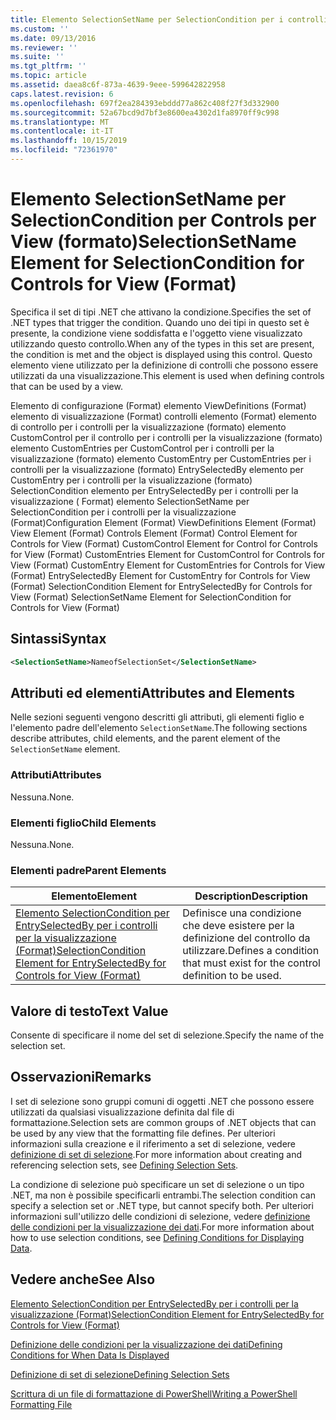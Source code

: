 ```yaml
---
title: Elemento SelectionSetName per SelectionCondition per i controlli per la visualizzazione (Format) | Microsoft Docs
ms.custom: ''
ms.date: 09/13/2016
ms.reviewer: ''
ms.suite: ''
ms.tgt_pltfrm: ''
ms.topic: article
ms.assetid: daea8c6f-873a-4639-9eee-599642822958
caps.latest.revision: 6
ms.openlocfilehash: 697f2ea284393ebddd77a862c408f27f3d332900
ms.sourcegitcommit: 52a67bcd9d7bf3e8600ea4302d1fa8970ff9c998
ms.translationtype: MT
ms.contentlocale: it-IT
ms.lasthandoff: 10/15/2019
ms.locfileid: "72361970"
---
```

# <a name="selectionsetname-element-for-selectioncondition-for-controls-for-view-format"></a><span data-ttu-id="da67a-102">Elemento SelectionSetName per SelectionCondition per Controls per View (formato)</span><span class="sxs-lookup"><span data-stu-id="da67a-102">SelectionSetName Element for SelectionCondition for Controls for View (Format)</span></span>

<span data-ttu-id="da67a-103">Specifica il set di tipi .NET che attivano la condizione.</span><span class="sxs-lookup"><span data-stu-id="da67a-103">Specifies the set of .NET types that trigger the condition.</span></span> <span data-ttu-id="da67a-104">Quando uno dei tipi in questo set è presente, la condizione viene soddisfatta e l'oggetto viene visualizzato utilizzando questo controllo.</span><span class="sxs-lookup"><span data-stu-id="da67a-104">When any of the types in this set are present, the condition is met and the object is displayed using this control.</span></span> <span data-ttu-id="da67a-105">Questo elemento viene utilizzato per la definizione di controlli che possono essere utilizzati da una visualizzazione.</span><span class="sxs-lookup"><span data-stu-id="da67a-105">This element is used when defining controls that can be used by a view.</span></span>

<span data-ttu-id="da67a-106">Elemento di configurazione (Format) elemento ViewDefinitions (Format) elemento di visualizzazione (Format) controlli elemento (Format) elemento di controllo per i controlli per la visualizzazione (formato) elemento CustomControl per il controllo per i controlli per la visualizzazione (formato) elemento CustomEntries per CustomControl per i controlli per la visualizzazione (formato) elemento CustomEntry per CustomEntries per i controlli per la visualizzazione (formato) EntrySelectedBy elemento per CustomEntry per i controlli per la visualizzazione (formato) SelectionCondition elemento per EntrySelectedBy per i controlli per la visualizzazione ( Format) elemento SelectionSetName per SelectionCondition per i controlli per la visualizzazione (Format)</span><span class="sxs-lookup"><span data-stu-id="da67a-106">Configuration Element (Format) ViewDefinitions Element (Format) View Element (Format) Controls Element (Format) Control Element for Controls for View (Format) CustomControl Element for Control for Controls for View (Format) CustomEntries Element for CustomControl for Controls for View (Format) CustomEntry Element for CustomEntries for Controls for View (Format) EntrySelectedBy Element for CustomEntry for Controls for View (Format) SelectionCondition Element for EntrySelectedBy for Controls for View (Format) SelectionSetName Element for SelectionCondition for Controls for View (Format)</span></span>

## <a name="syntax"></a><span data-ttu-id="da67a-107">Sintassi</span><span class="sxs-lookup"><span data-stu-id="da67a-107">Syntax</span></span>

```xml
<SelectionSetName>NameofSelectionSet</SelectionSetName>
```

## <a name="attributes-and-elements"></a><span data-ttu-id="da67a-108">Attributi ed elementi</span><span class="sxs-lookup"><span data-stu-id="da67a-108">Attributes and Elements</span></span>

<span data-ttu-id="da67a-109">Nelle sezioni seguenti vengono descritti gli attributi, gli elementi figlio e l'elemento padre dell'elemento `SelectionSetName`.</span><span class="sxs-lookup"><span data-stu-id="da67a-109">The following sections describe attributes, child elements, and the parent element of the `SelectionSetName` element.</span></span>

### <a name="attributes"></a><span data-ttu-id="da67a-110">Attributi</span><span class="sxs-lookup"><span data-stu-id="da67a-110">Attributes</span></span>

<span data-ttu-id="da67a-111">Nessuna.</span><span class="sxs-lookup"><span data-stu-id="da67a-111">None.</span></span>

### <a name="child-elements"></a><span data-ttu-id="da67a-112">Elementi figlio</span><span class="sxs-lookup"><span data-stu-id="da67a-112">Child Elements</span></span>

<span data-ttu-id="da67a-113">Nessuna.</span><span class="sxs-lookup"><span data-stu-id="da67a-113">None.</span></span>

### <a name="parent-elements"></a><span data-ttu-id="da67a-114">Elementi padre</span><span class="sxs-lookup"><span data-stu-id="da67a-114">Parent Elements</span></span>

|<span data-ttu-id="da67a-115">Elemento</span><span class="sxs-lookup"><span data-stu-id="da67a-115">Element</span></span>|<span data-ttu-id="da67a-116">Description</span><span class="sxs-lookup"><span data-stu-id="da67a-116">Description</span></span>|
|-------------|-----------------|
|[<span data-ttu-id="da67a-117">Elemento SelectionCondition per EntrySelectedBy per i controlli per la visualizzazione (Format)</span><span class="sxs-lookup"><span data-stu-id="da67a-117">SelectionCondition Element for EntrySelectedBy for Controls for View (Format)</span></span>](./selectioncondition-element-for-entryselectedby-for-controls-for-view-format.md)|<span data-ttu-id="da67a-118">Definisce una condizione che deve esistere per la definizione del controllo da utilizzare.</span><span class="sxs-lookup"><span data-stu-id="da67a-118">Defines a condition that must exist for the control definition to be used.</span></span>|

## <a name="text-value"></a><span data-ttu-id="da67a-119">Valore di testo</span><span class="sxs-lookup"><span data-stu-id="da67a-119">Text Value</span></span>

<span data-ttu-id="da67a-120">Consente di specificare il nome del set di selezione.</span><span class="sxs-lookup"><span data-stu-id="da67a-120">Specify the name of the selection set.</span></span>

## <a name="remarks"></a><span data-ttu-id="da67a-121">Osservazioni</span><span class="sxs-lookup"><span data-stu-id="da67a-121">Remarks</span></span>

<span data-ttu-id="da67a-122">I set di selezione sono gruppi comuni di oggetti .NET che possono essere utilizzati da qualsiasi visualizzazione definita dal file di formattazione.</span><span class="sxs-lookup"><span data-stu-id="da67a-122">Selection sets are common groups of .NET objects that can be used by any view that the formatting file defines.</span></span> <span data-ttu-id="da67a-123">Per ulteriori informazioni sulla creazione e il riferimento a set di selezione, vedere [definizione di set di selezione](./defining-selection-sets.md).</span><span class="sxs-lookup"><span data-stu-id="da67a-123">For more information about creating and referencing selection sets, see [Defining Selection Sets](./defining-selection-sets.md).</span></span>

<span data-ttu-id="da67a-124">La condizione di selezione può specificare un set di selezione o un tipo .NET, ma non è possibile specificarli entrambi.</span><span class="sxs-lookup"><span data-stu-id="da67a-124">The selection condition can specify a selection set or .NET type, but cannot specify both.</span></span> <span data-ttu-id="da67a-125">Per ulteriori informazioni sull'utilizzo delle condizioni di selezione, vedere [definizione delle condizioni per la visualizzazione dei dati](./defining-conditions-for-displaying-data.md).</span><span class="sxs-lookup"><span data-stu-id="da67a-125">For more information about how to use selection conditions, see [Defining Conditions for Displaying Data](./defining-conditions-for-displaying-data.md).</span></span>

## <a name="see-also"></a><span data-ttu-id="da67a-126">Vedere anche</span><span class="sxs-lookup"><span data-stu-id="da67a-126">See Also</span></span>

[<span data-ttu-id="da67a-127">Elemento SelectionCondition per EntrySelectedBy per i controlli per la visualizzazione (Format)</span><span class="sxs-lookup"><span data-stu-id="da67a-127">SelectionCondition Element for EntrySelectedBy for Controls for View (Format)</span></span>](./selectioncondition-element-for-entryselectedby-for-controls-for-view-format.md)

[<span data-ttu-id="da67a-128">Definizione delle condizioni per la visualizzazione dei dati</span><span class="sxs-lookup"><span data-stu-id="da67a-128">Defining Conditions for When Data Is Displayed</span></span>](./defining-conditions-for-displaying-data.md)

[<span data-ttu-id="da67a-129">Definizione di set di selezione</span><span class="sxs-lookup"><span data-stu-id="da67a-129">Defining Selection Sets</span></span>](./defining-selection-sets.md)

[<span data-ttu-id="da67a-130">Scrittura di un file di formattazione di PowerShell</span><span class="sxs-lookup"><span data-stu-id="da67a-130">Writing a PowerShell Formatting File</span></span>](./writing-a-powershell-formatting-file.md)
